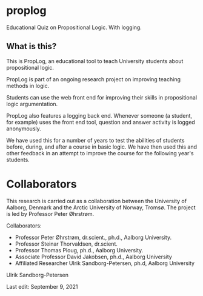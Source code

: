# proplog
Educational Quiz on Propositional Logic. With logging.

## What is this?

This is PropLog, an educational tool to teach University students about propositional logic.

PropLog is part of an ongoing research project on improving teaching methods in logic.

Students can use the web front end for improving their skills in propositional logic argumentation.

PropLog also features a logging back end. Whenever someone (a student, for example) uses the front end tool, question and answer activity is logged anonymously. 

We have used this for a number of years to test the abilities of students before, during, and after a course in basic logic. We have then used this and other feedback in an attempt to improve the course for the following year's students.

# Collaborators

This research is carried out as a collaboration between the University of Aalborg, Denmark and the Arctic University of Norway, Tromsø. The project is led by Professor Peter Øhrstrøm.

Collaborators:

- Professor Peter Øhrstrøm, dr.scient., ph.d., Aalborg University.
- Professor Steinar Thorvaldsen, dr.scient.
- Professor Thomas Ploug, ph.d., Aalborg University.
- Associate Professor David Jakobsen, ph.d., Aalborg University
- Affiliated Researcher Ulrik Sandborg-Petersen, ph.d, Aalborg University


Ulrik Sandborg-Petersen

Last edit: September 9, 2021






